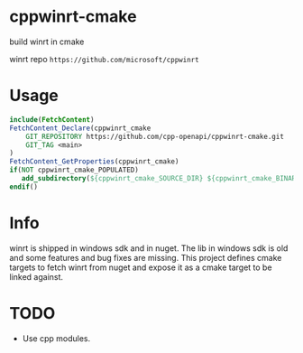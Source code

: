 # cppwinrt-cmake
build winrt in cmake

winrt repo `https://github.com/microsoft/cppwinrt`

# Usage
```cmake
include(FetchContent)
FetchContent_Declare(cppwinrt_cmake
    GIT_REPOSITORY https://github.com/cpp-openapi/cppwinrt-cmake.git
    GIT_TAG <main>
)
FetchContent_GetProperties(cppwinrt_cmake)
if(NOT cppwinrt_cmake_POPULATED)
   add_subdirectory(${cppwinrt_cmake_SOURCE_DIR} ${cppwinrt_cmake_BINARY_DIR} EXCLUDE_FROM_ALL) 
endif()
```

# Info
winrt is shipped in windows sdk and in nuget.
The lib in windows sdk is old and some features and bug fixes are missing.
This project defines cmake targets to fetch winrt from nuget and expose it as a cmake target to be linked against.

# TODO
* Use cpp modules.